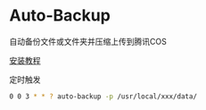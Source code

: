 # Auto-Backup

自动备份文件或文件夹并压缩上传到腾讯COS


[安装教程](https://blog.22xcode.com/post/149)



定时触发

```bash
0 0 3 * * ? auto-backup -p /usr/local/xxx/data/
```
